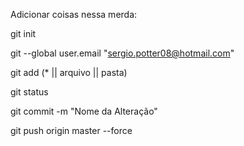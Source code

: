 Adicionar coisas nessa merda:

git init

git --global user.email "sergio.potter08@hotmail.com"

git add (* || arquivo || pasta)

git status

git commit -m "Nome da Alteração"

git push origin master --force
